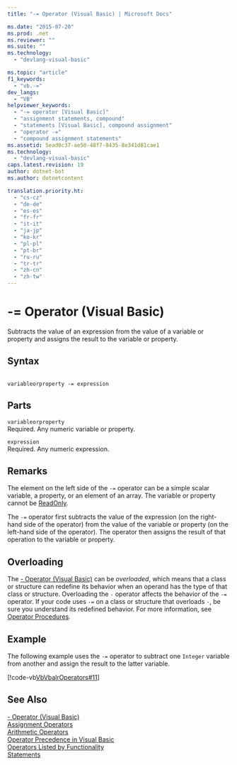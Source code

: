 ```yaml
---
title: "-= Operator (Visual Basic) | Microsoft Docs"

ms.date: "2015-07-20"
ms.prod: .net
ms.reviewer: ""
ms.suite: ""
ms.technology: 
  - "devlang-visual-basic"

ms.topic: "article"
f1_keywords: 
  - "vb.-="
dev_langs: 
  - "VB"
helpviewer_keywords: 
  - "-= operator [Visual Basic]"
  - "assignment statements, compound"
  - "statements [Visual Basic], compound assignment"
  - "operator -="
  - "compound assignment statements"
ms.assetid: 5ead0c37-ae50-48f7-8435-8e341d81cae1
ms.technology: 
  - "devlang-visual-basic"
caps.latest.revision: 19
author: dotnet-bot
ms.author: dotnetcontent

translation.priority.ht: 
  - "cs-cz"
  - "de-de"
  - "es-es"
  - "fr-fr"
  - "it-it"
  - "ja-jp"
  - "ko-kr"
  - "pl-pl"
  - "pt-br"
  - "ru-ru"
  - "tr-tr"
  - "zh-cn"
  - "zh-tw"
---
```

# -= Operator (Visual Basic)
Subtracts the value of an expression from the value of a variable or property and assigns the result to the variable or property.  
  
## Syntax  
  
```  
  
variableorproperty -= expression  
```  
  
## Parts  
 `variableorproperty`  
 Required. Any numeric variable or property.  
  
 `expression`  
 Required. Any numeric expression.  
  
## Remarks  
 The element on the left side of the `-=` operator can be a simple scalar variable, a property, or an element of an array. The variable or property cannot be [ReadOnly](../../../visual-basic/language-reference/modifiers/readonly.md).  
  
 The `-=` operator first subtracts the value of the expression (on the right-hand side of the operator) from the value of the variable or property (on the left-hand side of the operator). The operator then assigns the result of that operation to the variable or property.  
  
## Overloading  
 The [- Operator (Visual Basic)](../../../visual-basic/language-reference/operators/subtraction-operator.md) can be *overloaded*, which means that a class or structure can redefine its behavior when an operand has the type of that class or structure. Overloading the `-` operator affects the behavior of the `-=` operator. If your code uses `-=` on a class or structure that overloads `-`, be sure you understand its redefined behavior. For more information, see [Operator Procedures](../../../visual-basic/programming-guide/language-features/procedures/operator-procedures.md).  
  
## Example  
 The following example uses the `-=` operator to subtract one `Integer` variable from another and assign the result to the latter variable.  
  
 [!code-vb[VbVbalrOperators#11](codesnippet/VisualBasic/subtraction-assignment-operator_1.vb)]  
  
## See Also  
 [- Operator (Visual Basic)](../../../visual-basic/language-reference/operators/subtraction-operator.md)   
 [Assignment Operators](../../../visual-basic/language-reference/operators/assignment-operators.md)   
 [Arithmetic Operators](../../../visual-basic/language-reference/operators/arithmetic-operators.md)   
 [Operator Precedence in Visual Basic](../../../visual-basic/language-reference/operators/operator-precedence.md)   
 [Operators Listed by Functionality](../../../visual-basic/language-reference/operators/operators-listed-by-functionality.md)   
 [Statements](../../../visual-basic/programming-guide/language-features/statements.md)

